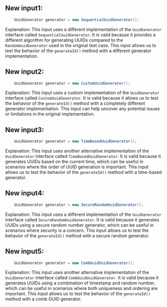 ## New input1:
```java
    UuidGenerator generator = new SequentialUuidGenerator();
```
Explanation: This input uses a different implementation of the `UuidGenerator` interface called `SequentialUuidGenerator`. It is valid because it provides a different algorithm for generating UUIDs compared to the `RandomUuidGenerator` used in the original test case. This input allows us to test the behavior of the `generateId()` method with a different generator implementation.

## New input2:
```java
    UuidGenerator generator = new CustomUuidGenerator();
```
Explanation: This input uses a custom implementation of the `UuidGenerator` interface called `CustomUuidGenerator`. It is valid because it allows us to test the behavior of the `generateId()` method with a completely different generator implementation. This input can help uncover any potential issues or limitations in the original implementation.

## New input3:
```java
    UuidGenerator generator = new TimeBasedUuidGenerator();
```
Explanation: This input uses another alternative implementation of the `UuidGenerator` interface called `TimeBasedUuidGenerator`. It is valid because it generates UUIDs based on the current time, which can be useful in scenarios where the order of UUID generation is important. This input allows us to test the behavior of the `generateId()` method with a time-based generator.

## New input4:
```java
    UuidGenerator generator = new SecureRandomUuidGenerator();
```
Explanation: This input uses a different implementation of the `UuidGenerator` interface called `SecureRandomUuidGenerator`. It is valid because it generates UUIDs using a secure random number generator, which can be useful in scenarios where security is a concern. This input allows us to test the behavior of the `generateId()` method with a secure random generator.

## New input5:
```java
    UuidGenerator generator = new CombGuidUuidGenerator();
```
Explanation: This input uses another alternative implementation of the `UuidGenerator` interface called `CombGuidUuidGenerator`. It is valid because it generates UUIDs using a combination of timestamp and random number, which can be useful in scenarios where both uniqueness and ordering are important. This input allows us to test the behavior of the `generateId()` method with a comb GUID generator.